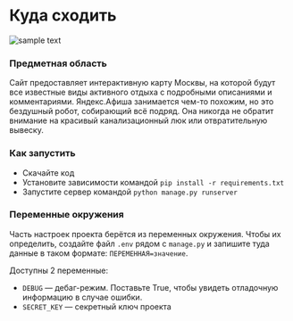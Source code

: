 # Куда сходить

![sample text](https://dvmn.org/media/lessons/ezgif.com-gif-maker_4nWhtfQ.gif)

### Предметная область

Сайт предоставляет интерактивную карту Москвы, на которой будут все известные виды активного отдыха с подробными описаниями и комментариями. 
Яндекс.Афиша занимается чем-то похожим, но это бездушный робот, собирающий всё подряд. Она никогда не обратит внимание на красивый канализационный люк или отвратительную вывеску.

### Как запустить

- Скачайте код
- Установите зависимости командой `pip install -r requirements.txt`
- Запустите сервер командой `python manage.py runserver`

### Переменные окружения

Часть настроек проекта берётся из переменных окружения. Чтобы их определить, создайте файл `.env` рядом с `manage.py` и запишите туда данные в таком формате: `ПЕРЕМЕННАЯ=значение`.

Доступны 2 переменные:
- `DEBUG` — дебаг-режим. Поставьте True, чтобы увидеть отладочную информацию в случае ошибки.
- `SECRET_KEY` — секретный ключ проекта
